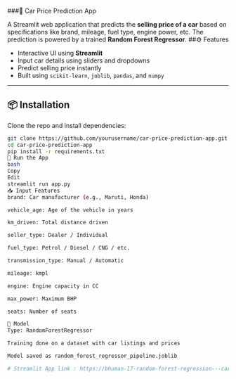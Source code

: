 ###🚗 Car Price Prediction App

A Streamlit web application that predicts the **selling price of a car** based on specifications like brand, mileage, fuel type, engine power, etc. The prediction is powered by a trained **Random Forest Regressor**.
##⚙️ Features

- Interactive UI using **Streamlit**
- Input car details using sliders and dropdowns
- Predict selling price instantly
- Built using `scikit-learn`, `joblib`, `pandas`, and `numpy`

---

## 📦 Installation

Clone the repo and install dependencies:

```bash
git clone https://github.com/yourusername/car-price-prediction-app.git
cd car-price-prediction-app
pip install -r requirements.txt
🚀 Run the App
bash
Copy
Edit
streamlit run app.py
📥 Input Features
brand: Car manufacturer (e.g., Maruti, Honda)

vehicle_age: Age of the vehicle in years

km_driven: Total distance driven

seller_type: Dealer / Individual

fuel_type: Petrol / Diesel / CNG / etc.

transmission_type: Manual / Automatic

mileage: kmpl

engine: Engine capacity in CC

max_power: Maximum BHP

seats: Number of seats

🧠 Model
Type: RandomForestRegressor

Training done on a dataset with car listings and prices

Model saved as random_forest_regressor_pipeline.joblib

# Streamlit App link : https://bhuman-17-random-forest-regression---car-price-predi-app-1tytbr.streamlit.app/
